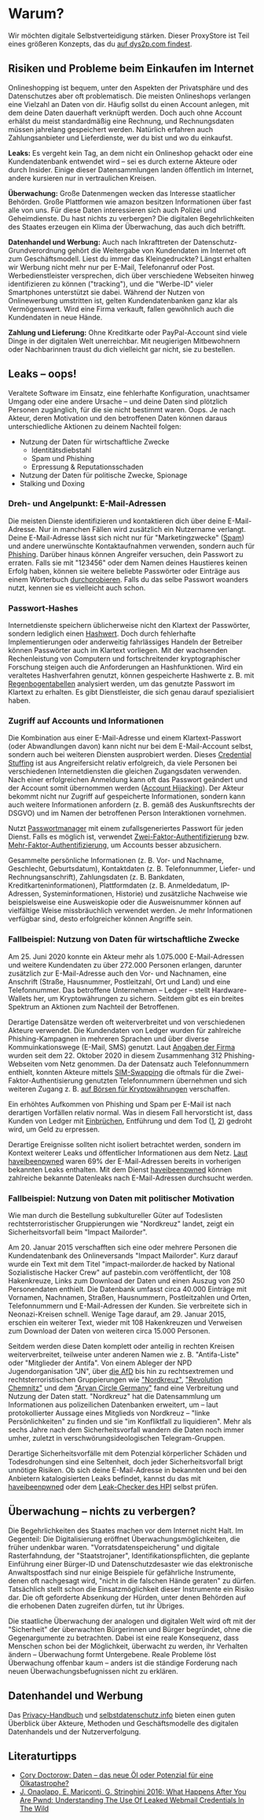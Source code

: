 # Warum?

Wir möchten digitale Selbstverteidigung stärken. Dieser ProxyStore ist Teil eines größeren Konzepts, das du [auf dys2p.com findest](https://dys2p.com/konzept.html).

## Risiken und Probleme beim Einkaufen im Internet

Onlineshopping ist bequem, unter den Aspekten der Privatsphäre und des Datenschutzes aber oft problematisch. Die meisten Onlineshops verlangen eine Vielzahl an Daten von dir. Häufig sollst du einen Account anlegen, mit dem deine Daten dauerhaft verknüpft werden. Doch auch ohne Account erhälst du meist standardmäßig eine Rechnung, und Rechnungsdaten müssen jahrelang gespeichert werden. Natürlich erfahren auch Zahlungsanbieter und Lieferdienste, wer du bist und wo du einkaufst.

**Leaks:** Es vergeht kein Tag, an dem nicht ein Onlineshop gehackt oder eine Kundendatenbank entwendet wird – sei es durch externe Akteure oder durch Insider. Einige dieser Datensammlungen landen öffentlich im Internet, andere kursieren nur in vertraulichen Kreisen.

**Überwachung:** Große Datenmengen wecken das Interesse staatlicher Behörden. Große Plattformen wie amazon besitzen Informationen über fast alle von uns. Für diese Daten interessieren sich auch Polizei und Geheimdienste. Du hast nichts zu verbergen? Die digitalen Begehrlichkeiten des Staates erzeugen ein Klima der Überwachung, das auch dich betrifft.

**Datenhandel und Werbung:** Auch nach Inkrafttreten der Datenschutz-Grundverordnung gehört die Weitergabe von Kundendaten im Internet oft zum Geschäftsmodell. Liest du immer das Kleingedruckte? Längst erhalten wir Werbung nicht mehr nur per E-Mail, Telefonanruf oder Post. Werbedienstleister versprechen, dich über verschiedene Webseiten hinweg identifizieren zu können ("tracking"), und die "Werbe-ID" vieler Smartphones unterstützt sie dabei. Während der Nutzen von Onlinewerbung umstritten ist, gelten Kundendatenbanken ganz klar als Vermögenswert. Wird eine Firma verkauft, fallen gewöhnlich auch die Kundendaten in neue Hände.

**Zahlung und Lieferung:** Ohne Kreditkarte oder PayPal-Account sind viele Dinge in der digitalen Welt unerreichbar. Mit neugierigen Mitbewohnern oder Nachbarinnen traust du dich vielleicht gar nicht, sie zu bestellen.

## Leaks – oops!

Veraltete Software im Einsatz, eine fehlerhafte Konfiguration, unachtsamer Umgang oder eine andere Ursache – und deine Daten sind plötzlich Personen zugänglich, für die sie nicht bestimmt waren. Oops. Je nach Akteur, deren Motivation und den betroffenen Daten können daraus unterschiedliche Aktionen zu deinem Nachteil folgen:

* Nutzung der Daten für wirtschaftliche Zwecke
  * Identitätsdiebstahl
  * Spam und Phishing
  * Erpressung & Reputationsschaden
* Nutzung der Daten für politische Zwecke, Spionage
* Stalking und Doxing

### Dreh- und Angelpunkt: E-Mail-Adressen

Die meisten Dienste identifizieren und kontaktieren dich über deine E-Mail-Adresse. Nur in manchen Fällen wird zusätzlich ein Nutzername verlangt. Deine E-Mail-Adresse lässt sich nicht nur für "Marketingzwecke" ([Spam](https://de.wikipedia.org/wiki/Spam)) und andere unerwünschte Kontaktaufnahmen verwenden, sondern auch für [Phishing](https://de.wikipedia.org/wiki/Phishing). Darüber hinaus können Angreifer versuchen, dein Passwort zu erraten. Falls sie mit "123456" oder dem Namen deines Haustieres keinen Erfolg haben, können sie weitere beliebte Passwörter oder Einträge aus einem Wörterbuch [durchprobieren](https://de.wikipedia.org/wiki/Brute-Force-Methode). Falls du das selbe Passwort woanders nutzt, kennen sie es vielleicht auch schon.

### Passwort-Hashes

Internetdienste speichern üblicherweise nicht den Klartext der Passwörter, sondern lediglich einen [Hashwert](https://de.wikipedia.org/wiki/Hashfunktion). Doch durch fehlerhafte Implementierungen oder anderweitig fahrlässiges Handeln der Betreiber können Passwörter auch im Klartext vorliegen. Mit der wachsenden Rechenleistung von Computern und fortschreitender kryptographischer Forschung steigen auch die Anforderungen an Hashfunktionen. Wird ein veraltetes Hashverfahren genutzt, können gespeicherte Hashwerte z. B. mit [Regenbogentabellen](https://de.wikipedia.org/wiki/Rainbow_Table) analysiert werden, um das genutzte Passwort im Klartext zu erhalten. Es gibt Dienstleister, die sich genau darauf spezialisiert haben.

### Zugriff auf Accounts und Informationen

Die Kombination aus einer E-Mail-Adresse und einem Klartext-Passwort (oder Abwandlungen davon) kann nicht nur bei dem E-Mail-Account selbst, sondern auch bei weiteren Diensten ausprobiert werden. Dieses [Credential Stuffing](https://web.archive.org/web/20201127094548/https://www.ionos.de/digitalguide/server/sicherheit/was-ist-credential-stuffing/) ist aus Angreifersicht relativ erfolgreich, da viele Personen bei verschiedenen Internetdiensten die gleichen Zugangsdaten verwenden. Nach einer erfolgreichen Anmeldung kann oft das Passwort geändert und der Account somit übernommen werden ([Account Hijacking](https://de.wikipedia.org/wiki/Hijacking)). Der Akteur bekommt nicht nur Zugriff auf gespeicherte Informationen, sondern kann auch weitere Informationen anfordern (z. B. gemäß des Auskunftsrechts der DSGVO) und im Namen der betroffenen Person Interaktionen vornehmen.

Nutzt [Passwortmanager](https://www.kuketz-blog.de/empfehlungsecke/#passwort-manager) mit einem zufallsgeneriertes Passwort für jeden Dienst. Falls es möglich ist, verwendet [Zwei-Faktor-Authentifizierung](https://de.wikipedia.org/wiki/Zwei-Faktor-Authentisierung) bzw. [Mehr-Faktor-Authentifizierung](https://en.wikipedia.org/wiki/Multi-factor_authentication), um Accounts besser abzusichern.

Gesammelte persönliche Informationen (z. B. Vor- und Nachname, Geschlecht, Geburtsdatum), Kontaktdaten (z. B. Telefonnummer, Liefer- und Rechnungsanschrift), Zahlungsdaten (z. B. Bankdaten, Kreditkarteninformationen), Plattformdaten (z. B. Anmeldedatum, IP-Adressen, Systeminformationen, Historie) und zusätzliche Nachweise wie beispielsweise eine Ausweiskopie oder die Ausweisnummer können auf vielfältige Weise missbräuchlich verwendet werden. Je mehr Informationen verfügbar sind, desto erfolgreicher können Angriffe sein.

### Fallbeispiel: Nutzung von Daten für wirtschaftliche Zwecke

Am 25. Juni 2020 konnte ein Akteur mehr als 1.075.000 E-Mail-Adressen und weitere Kundendaten zu über 272.000 Personen erlangen, darunter zusätzlich zur E-Mail-Adresse auch den Vor- und Nachnamen, eine Anschrift (Straße, Hausnummer, Postleitzahl, Ort und Land) und eine Telefonnummer. Das betroffene Unternehmen – Ledger – stellt Hardware-Wallets her, um Kryptowährungen zu sichern. Seitdem gibt es ein breites Spektrum an Aktionen zum Nachteil der Betroffenen.

Derartige Datensätze werden oft weiterverbreitet und von verschiedenen Akteure verwendet. Die Kundendaten von Ledger wurden für zahlreiche Phishing-Kampagnen in mehreren Sprachen und über diverse Kommuinkationswege (E-Mail, SMS) genutzt. Laut [Angaben der Firma](https://www.ledger.com/phishing-campaigns-status#phishing-campaigns) wurden seit dem 22. Oktober 2020 in diesem Zusammenhang 312 Phishing-Webseiten vom Netz genommen. Da der Datensatz auch Telefonnummern enthielt, konnten Akteure mittels [SIM-Swapping](https://de.wikipedia.org/wiki/SIM-Swapping) die oftmals für die Zwei-Faktor-Authentisierung genutzten Telefonnummern übernehmen und sich weiteren Zugang z. B. [auf Börsen für Kryptowährungen](https://web.archive.org/web/20210126113423/www.coindesk.com/ledger-leak-sim-swap-home-invasion-threats) verschaffen.

Ein erhöhtes Aufkommen von Phishing und Spam per E-Mail ist nach derartigen Vorfällen relativ normal. Was in diesem Fall hervorsticht ist, dass Kunden von Ledger mit [Einbrüchen](https://web.archive.org/web/20210126114520/https://www.reddit.com/r/ledgerwallet/comments/kh8q82/fantastic/), Entführung und dem Tod ([1](https://web.archive.org/web/20210126114848/https://www.reddit.com/r/ledgerwalletleak/comments/ki1nsz/received_phone_call_threatening_kidnapping_and/), [2](https://web.archive.org/web/20210126115052/https://www.reddit.com/r/CryptoCurrency/comments/kx9sy0/my_dad_just_received_a_death_threat_on_his/)) gedroht wird, um Geld zu erpressen.

Derartige Ereignisse sollten nicht isoliert betrachtet werden, sondern im Kontext weiterer Leaks und öffentlicher Informationen aus dem Netz. [Laut haveibeenpwned](https://web.archive.org/web/20201220212750/https://twitter.com/haveibeenpwned/status/1340770769106731008) waren 69% der E-Mail-Adressen bereits in vorherigen bekannten Leaks enthalten. Mit dem Dienst [haveibeenpwned](https://haveibeenpwned.com) können zahlreiche bekannte Datenleaks nach E-Mail-Adressen durchsucht werden.

### Fallbeispiel: Nutzung von Daten mit politischer Motivation

Wie man durch die Bestellung subkultureller Güter auf Todeslisten rechtsterroristischer Gruppierungen wie "Nordkreuz" landet, zeigt ein Sicherheitsvorfall beim "Impact Mailorder".

Am 20. Januar 2015 verschafften sich eine oder mehrere Personen die Kundendatenbank des Onlineversands "Impact Mailorder". Kurz darauf wurde ein Text mit dem Titel "impact-mailorder.de hacked by National Sozialistische Hacker Crew" auf pastebin.com veröffentlicht, der 108 Hakenkreuze, Links zum Download der Daten und einen Auszug von 250 Personendaten enthielt. Die Datenbank umfasst circa 40.000 Einträge mit Vornamen, Nachnamen, Straßen, Hausnummern, Postleitzahlen und Orten, Telefonnummern und E-Mail-Adressen der Kunden. Sie verbreitete sich in Neonazi-Kreisen schnell. Wenige Tage darauf, am 29. Januar 2015, erschien ein weiterer Text, wieder mit 108 Hakenkreuzen und Verweisen zum Download der Daten von weiteren circa 15.000 Personen.

Seitdem werden diese Daten komplett oder anteilig in rechten Kreisen weiterverbreitet, teilweise unter anderen Namen wie z. B. "Antifa-Liste" oder "Mitglieder der Antifa". Von einem Ableger der NPD Jugendorganisation "JN", über [die AfD](https://web.archive.org/web/20201109025731/https://www.hz.de/meinort/heidenheim/merz-verbreitete-geklaute-adressen-31284866.html) bis hin zu rechtsextremen und rechtsterroristischen Gruppierungen wie ["Nordkreuz"](https://de.wikipedia.org/wiki/Nordkreuz), ["Revolution Chemnitz"](https://web.archive.org/web/20190711223234/https://www.tagesspiegel.de/politik/rechter-terror-revolution-chemnitz-hatte-zugriff-auf-24-300-daten-von-linken-und-punks/24578260.html) und dem ["Aryan Circle Germany"](https://de.wikipedia.org/wiki/Aryan_Circle_Germany) fand eine Verbreitung und Nutzung der Daten statt. "Nordkreuz" hat die Datensammlung um Informationen aus polizeilichen Datenbanken erweitert, um – laut protokollierter Aussage eines Mitglieds von Nordkreuz – "linke Persönlichkeiten" zu finden und sie "im Konfliktfall zu liquidieren". Mehr als sechs Jahre nach dem Sicherheitsvorfall wandern die Daten noch immer umher, zuletzt in verschwörungsideologischen Telegram-Gruppen.

Derartige Sicherheitsvorfälle mit dem Potenzial körperlicher Schäden und Todesdrohungen sind eine Seltenheit, doch jeder Sicherheitsvorfall brigt unnötige Risiken. Ob sich deine E-Mail-Adresse in bekannten und bei den Anbietern katalogisierten Leaks befindet, kannst du das mit [haveibeenpwned](https://haveibeenpwned.com) oder dem [Leak-Checker des HPI](https://sec.hpi.de/ilc/search?lang=de) selbst prüfen.

## Überwachung – nichts zu verbergen?

Die Begehrlichkeiten des Staates machen vor dem Internet nicht Halt. Im Gegenteil: Die Digitalisierung eröffnet Überwachungsmöglichkeiten, die früher undenkbar waren. "Vorratsdatenspeicherung" und digitale Rasterfahndung, der "Staatstrojaner", Identifikationspflichten, die geplante Einführung einer Bürger-ID und Datenschutzdesaster wie das elektronische Anwaltspostfach sind nur einige Beispiele für gefährliche Instrumente, denen oft nachgesagt wird, "nicht in die falschen Hände geraten" zu dürfen. Tatsächlich stellt schon die Einsatzmöglichkeit dieser Instrumente ein Risiko dar. Die oft geforderte Absenkung der Hürden, unter denen Behörden auf die erhobenen Daten zugreifen dürfen, tut ihr Übriges.

Die staatliche Überwachung der analogen und digitalen Welt wird oft mit der "Sicherheit" der überwachten Bürgerinnen und Bürger begründet, ohne die Gegenargumente zu betrachten. Dabei ist eine reale Konsequenz, dass Menschen schon bei der Möglichkeit, überwacht zu werden, ihr Verhalten ändern – Überwachung formt Untergebene. Reale Probleme löst Überwachung offenbar kaum – anders ist die ständige Forderung nach neuen Überwachungsbefugnissen nicht zu erklären.

## Datenhandel und Werbung

Das [Privacy-Handbuch](https://privacy-handbuch.de/handbuch_11.htm) und [selbstdatenschutz.info](https://www.selbstdatenschutz.info/datenkraken/) bieten einen guten Überblick über Akteure, Methoden und Geschäftsmodelle des digitalen Datenhandels und der Nutzerverfolgung.

## Literaturtipps

* [Cory Doctorow: Daten – das neue Öl oder Potenzial für eine Ölkatastrophe?](https://dys2p.com/2021-03-new-oil.html)
* [J. Onaolapo, E. Mariconti, G. Stringhini 2016: What Happens After You Are Pwnd: Understanding The Use Of Leaked Webmail Credentials In The Wild](https://www.researchgate.net/publication/310116406_What_Happens_After_You_Are_Pwnd_Understanding_The_Use_Of_Leaked_Webmail_Credentials_In_The_Wild)
